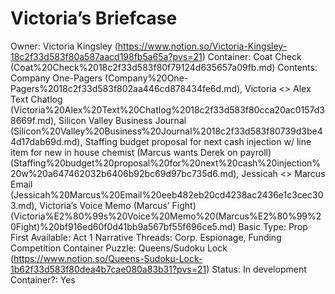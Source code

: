 # Victoria’s Briefcase

Owner: Victoria Kingsley (https://www.notion.so/Victoria-Kingsley-18c2f33d583f80a587aacd198fb5a65a?pvs=21)
Container: Coat Check (Coat%20Check%2018c2f33d583f80f79124d635657a09fb.md)
Contents: Company One-Pagers (Company%20One-Pagers%2018c2f33d583f802aa446cd878434fe6d.md), Victoria <> Alex Text Chatlog (Victoria%20Alex%20Text%20Chatlog%2018c2f33d583f80cca20ac0157d38669f.md), Silicon Valley Business Journal (Silicon%20Valley%20Business%20Journal%2018c2f33d583f80739d3be44d17dab69d.md), Staffing budget proposal for next cash injection w/ line item for new in house chemist (Marcus wants Derek on payroll) (Staffing%20budget%20proposal%20for%20next%20cash%20injection%20w%20a647462032b6406b92bc69d97bc735d6.md), Jessicah <> Marcus Email (Jessicah%20Marcus%20Email%20eeb482eb20cd4238ac2436e1c3cec303.md), Victoria’s Voice Memo (Marcus’ Fight)  (Victoria%E2%80%99s%20Voice%20Memo%20(Marcus%E2%80%99%20Fight)%20bf916ed60f0d41bb9a567bf55f696ce5.md)
Basic Type: Prop
First Available: Act 1
Narrative Threads: Corp. Espionage, Funding Competition
Container Puzzle: Queens/Sudoku Lock (https://www.notion.so/Queens-Sudoku-Lock-1b62f33d583f80dea4b7cae080a83b31?pvs=21)
Status: In development
Container?: Yes